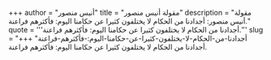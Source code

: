 +++
author = "أنيس منصور"
title = "مقولة أنيس منصور"
description = "مقولة أنيس منصور: أجدادنا من الحكام لا يختلفون كثيرا عن حكامنا اليوم: فأكثرهم فراعنة."
quote = '''أجدادنا من الحكام لا يختلفون كثيرا عن حكامنا اليوم: فأكثرهم فراعنة.'''
slug = "أجدادنا-من-الحكام-لا-يختلفون-كثيرا-عن-حكامنا-اليوم:-فأكثرهم-فراعنة"
+++
أجدادنا من الحكام لا يختلفون كثيرا عن حكامنا اليوم: فأكثرهم فراعنة.
